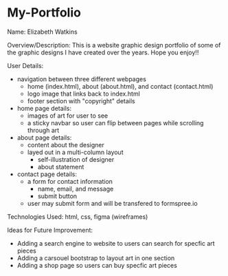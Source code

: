 # My-Portfolio
Name: Elizabeth Watkins

Overview/Description: This is a website graphic design portfolio of some of the graphic designs I have created over the years. Hope you enjoy!!

User Details: 

- navigation between three different webpages
    - home (index.html), about (about.html), and contact (contact.html)
    - logo image that links back to index.html
    - footer section with "copyright" details
- home page details:
    - images of art for user to see
    - a sticky navbar so user can flip between pages while scrolling through art
- about page details:
    - content about the designer
    - layed out in a multi-column layout 
        - self-illustration of designer
        - about statement
- contact page details:
    - a form for contact information
        - name, email, and message
        - submit button
    - user may submit form and will be transfered to formspree.io

Technologies Used: html, css, figma (wireframes)

Ideas for Future Improvement:

- Adding a search engine to website to users can search for specfic art pieces
- Adding a carsouel bootstrap to layout art in one section
- Adding a shop page so users can buy specfic art pieces

